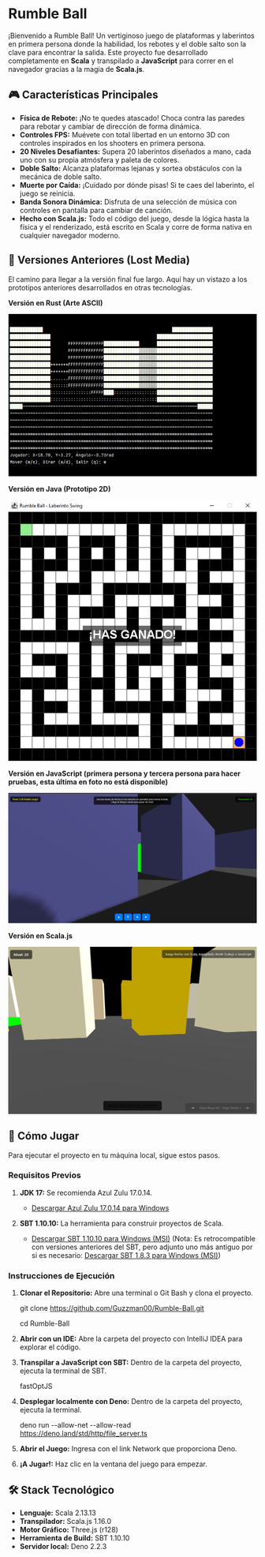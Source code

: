 # **Rumble Ball**

¡Bienvenido a Rumble Ball\! Un vertiginoso juego de plataformas y laberintos en primera persona donde la habilidad, los rebotes y el doble salto son la clave para encontrar la salida. Este proyecto fue desarrollado completamente en **Scala** y transpilado a **JavaScript** para correr en el navegador gracias a la magia de **Scala.js**.

## **🎮 Características Principales**

* **Física de Rebote:** ¡No te quedes atascado\! Choca contra las paredes para rebotar y cambiar de dirección de forma dinámica.  
* **Controles FPS:** Muévete con total libertad en un entorno 3D con controles inspirados en los shooters en primera persona.  
* **20 Niveles Desafiantes:** Supera 20 laberintos diseñados a mano, cada uno con su propia atmósfera y paleta de colores.  
* **Doble Salto:** Alcanza plataformas lejanas y sortea obstáculos con la mecánica de doble salto.  
* **Muerte por Caída:** ¡Cuidado por dónde pisas\! Si te caes del laberinto, el juego se reinicia.  
* **Banda Sonora Dinámica:** Disfruta de una selección de música con controles en pantalla para cambiar de canción.  
* **Hecho con Scala.js:** Todo el código del juego, desde la lógica hasta la física y el renderizado, está escrito en Scala y corre de forma nativa en cualquier navegador moderno.

## **📜 Versiones Anteriores (Lost Media)**

El camino para llegar a la versión final fue largo. Aquí hay un vistazo a los prototipos anteriores desarrollados en otras tecnologías.

**Versión en Rust (Arte ASCII)**

![Versión en Rust (Arte ASCII)](https://github.com/Guzzman00/Rumble-Ball/raw/main/d7b1ba03-1480-457f-8db0-6c0dd5fe8d41.jpg)

**Versión en Java (Prototipo 2D)**

![Versión en Java (Prototipo 2D)](https://github.com/Guzzman00/Rumble-Ball/raw/main/0de340e0-1277-48cc-bce9-ebfb4b137fc0.jpg)

**Versión en JavaScript (primera persona y tercera persona para hacer pruebas, esta última en foto no está disponible)**

![Versión en JavaScript](https://github.com/Guzzman00/Rumble-Ball/raw/main/df1e730b-c769-4ff5-9994-1756bde339ed.jpg)

**Versión en Scala.js**

![Versión en Scala.js](https://github.com/Guzzman00/Rumble-Ball/raw/main/6fe4bb61-a6c7-4f37-9717-0f592b76fd19.jpg) 

## **🚀 Cómo Jugar**

Para ejecutar el proyecto en tu máquina local, sigue estos pasos.

### **Requisitos Previos**

1. **JDK 17:** Se recomienda Azul Zulu 17.0.14.  
   * [Descargar Azul Zulu 17.0.14 para Windows](https://www.azul.com/downloads/?version=java-17-lts&package=jdk-fx#zulu)  

2. **SBT 1.10.10:** La herramienta para construir proyectos de Scala.  
   * [Descargar SBT 1.10.10 para Windows (MSI)](https://github.com/sbt/sbt/releases/download/v1.10.1/sbt-1.10.1.msi) (Nota: Es retrocompatible con versiones anteriores del SBT, pero adjunto uno más antiguo por si es necesario: [Descargar SBT 1.8.3 para Windows (MSI)](https://github.com/sbt/sbt/releases/download/v1.8.3/sbt-1.8.3.msi))

### **Instrucciones de Ejecución**

1. **Clonar el Repositorio:** Abre una terminal o Git Bash y clona el proyecto. 
 
   git clone https://github.com/Guzzman00/Rumble-Ball.git  

   cd Rumble-Ball

2. **Abrir con un IDE:** Abre la carpeta del proyecto con IntelliJ IDEA para explorar el código.  

3. **Transpilar a JavaScript con SBT:** Dentro de la carpeta del proyecto, ejecuta la terminal de SBT.

    fastOptJS

5. **Desplegar localmente con Deno:** Dentro de la carpeta del proyecto, ejecuta la terminal.  
 
    deno run --allow-net --allow-read https://deno.land/std/http/file_server.ts
  
6. **Abrir el Juego:** Ingresa con el link Network que proporciona Deno.
  
7. **¡A Jugar!:** Haz clic en la ventana del juego para empezar.

## **🛠️ Stack Tecnológico**

* **Lenguaje:** Scala 2.13.13  
* **Transpilador:** Scala.js 1.16.0  
* **Motor Gráfico:** Three.js (r128)  
* **Herramienta de Build:** SBT 1.10.10
* **Servidor local:** Deno 2.2.3